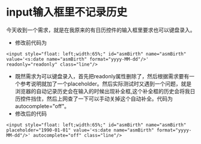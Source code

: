 # input输入框里不记录历史  
今天收到一个需求，就是在我原来的有日历控件的输入框里要求也可以键盘录入。  
* 修改前代码为
```
<input style="float: left;width:65%;" id="asmBirth" name="asmBirth" value='<s:date name="asmBirth" format="yyyy-MM-dd"/>' readonly="readonly" class="line"/>
```
* 既然需求为可以键盘录入，首先把readonly属性删除了，然后根据需求要有一个参考说明就加了一个placeholder。然后实际测试时又遇到一个问题，就是浏览器的自动记录历史会在输入的时候出现补全框,这个补全框的历史会将我日历控件挡住，然后上网查了一下可以手动关掉这个自动补全。代码为autocomplete="off"。  
* 修改后的代码
```
<input style="float: left;width:65%;" id="asmBirth" name="asmBirth" placeholder="1990-01-01" value='<s:date name="asmBirth" format="yyyy-MM-dd"/>' autocomplete="off" class="line"/>
```
